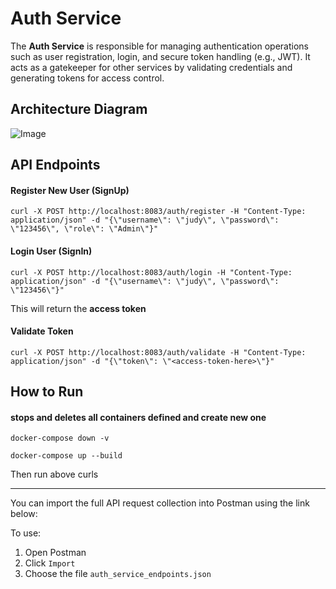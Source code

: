# Auth Service

The **Auth Service** is responsible for managing authentication operations such as user registration, login, and secure token handling (e.g., JWT). It acts as a gatekeeper for other services by validating credentials and generating tokens for access control.

## Architecture Diagram
![Image](https://github.com/user-attachments/assets/55da1de6-4f58-4f85-845e-bf2e09397500)

## API Endpoints
#### Register New User (SignUp)
```
curl -X POST http://localhost:8083/auth/register -H "Content-Type: application/json" -d "{\"username\": \"judy\", \"password\": \"123456\", \"role\": \"Admin\"}"
```

#### Login User (SignIn)
```
curl -X POST http://localhost:8083/auth/login -H "Content-Type: application/json" -d "{\"username\": \"judy\", \"password\": \"123456\"}"
```
This will return the **access token**

#### Validate Token
```
curl -X POST http://localhost:8083/auth/validate -H "Content-Type: application/json" -d "{\"token\": \"<access-token-here>\"}"
```

## How to Run

#### stops and deletes all containers defined and create new one
```
docker-compose down -v
```

```
docker-compose up --build
```
Then run above curls


---
You can import the full API request collection into Postman using the link below:

To use:
1. Open Postman
2. Click `Import`
3. Choose the file `auth_service_endpoints.json`